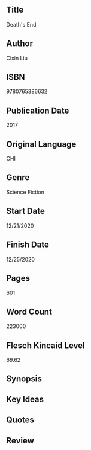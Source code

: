 ## Title
Death's End

## Author
Cixin Liu

## ISBN
9780765386632

## Publication Date
2017

## Original Language
CHI

## Genre
Science Fiction

## Start Date
12/21/2020

## Finish Date
12/25/2020

## Pages
601

## Word Count
223000

## Flesch Kincaid Level
69.62

## Synopsis
## Key Ideas
## Quotes
## Review